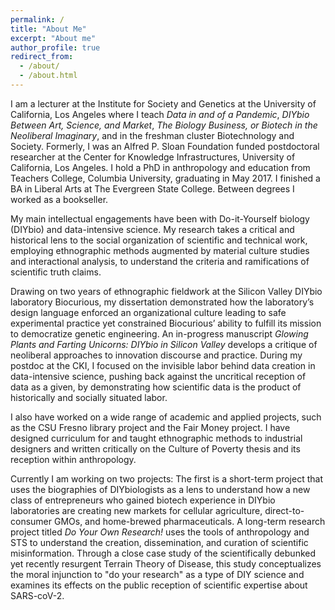 ```yaml
---
permalink: /
title: "About Me"
excerpt: "About me"
author_profile: true
redirect_from:
  - /about/
  - /about.html
---
```



I am a lecturer at the Institute for Society and Genetics at the University of California, Los Angeles where I teach <i>Data in and of a Pandemic</i>,  <i>DIYbio Between Art, Science, and Market</i>, <i>The Biology Business, or Biotech in the Neoliberal Imaginary</i>, and in the freshman cluster Biotechnology and Society. Formerly, I was an Alfred P. Sloan Foundation funded postdoctoral researcher at the Center for Knowledge Infrastructures, University of California, Los Angeles. I hold a PhD in anthropology and education from Teachers College, Columbia University, graduating in May 2017. I finished a BA in Liberal Arts at The Evergreen State College. Between degrees I worked as a bookseller.

My main intellectual engagements have been with Do-it-Yourself biology (DIYbio) and data-intensive science. My research takes a critical and historical lens to the social organization of scientific and technical work, employing ethnographic methods augmented by material culture studies and interactional analysis, to understand the criteria and ramifications of scientific truth claims.

Drawing on two years of ethnographic fieldwork at the Silicon Valley DIYbio laboratory Biocurious, my dissertation demonstrated how the laboratory’s design language enforced an organizational culture leading to safe experimental practice yet constrained Biocurious’ ability to fulfill its mission to democratize genetic engineering. An in-progress manuscript <i>Glowing Plants and Farting Unicorns: DIYbio in Silicon Valley</i> develops a critique of neoliberal approaches to innovation discourse and practice. During my postdoc at the CKI, I focused on the invisible labor behind data creation in data-intensive science, pushing back against the uncritical reception of data as a given, by demonstrating how scientific data is the product of historically and socially situated labor.

I also have worked on a wide range of academic and applied  projects, such as the CSU Fresno library project and the Fair Money project. I have designed curriculum for and taught ethnographic methods to industrial designers and written critically on the Culture of Poverty thesis  and its reception within anthropology.

Currently I am working on two projects: The first is a short-term project that uses the biographies of DIYbiologists as a lens to understand how a new class of entrepreneurs who gained biotech experience in DIYbio laboratories are creating new markets for cellular agriculture, direct-to-consumer GMOs, and home-brewed pharmaceuticals. A long-term research project titled <i>Do Your Own Research!</i> uses the tools of anthropology and STS to understand the creation, dissemination, and curation of scientific misinformation. Through a close case study of the scientifically debunked yet recently resurgent Terrain Theory of Disease, this study conceptualizes the moral injunction to "do your research" as a type of DIY science and examines its effects on the public reception of scientific expertise about SARS-coV-2. 



[1]: <https://knowledgeinfrastructures.gseis.ucla.edu/>
[2]: <https://www.tc.columbia.edu/international-and-transcultural-studies/anthropology-and-education/>
[3]: <https://www.evergreen.edu/>
[4]: <https://mscroggins.github.io/academicwork/files/Scroggins_2017_“This%20Is%20a%20New%20Thing%20in%20the%20World”.pdf>
[5]: <https://mscroggins.github.io/academicwork/files/Scroggins_2017_Ignoring%20Ignorance.pdf>
[6]: <https://mscroggins.github.io/academicwork/files/Souleles_Scroggins_2017_The meanings of production(s).pdf>
[7]: <https://mscroggins.github.io/academicwork/files/Scroggins_Pasquetto_2020_Labor Out of Place.pdf>
[8]: <https://mscroggins.github.io/academicwork/files/Varenne and Scroggins - 2015 - Culture of Poverty Critique.pdf>
[9]: <https://mscroggins.github.io/academicwork/files/PREPRINT Poverty and the savage slot.pdf>
